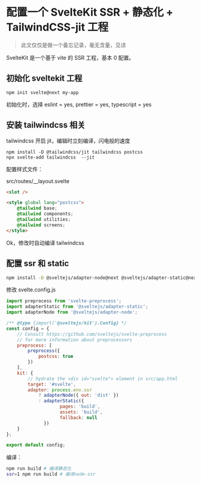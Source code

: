 # 配置一个 SvelteKit SSR + 静态化 + TailwindCSS-jit 工程

> 此文仅仅是做一个备忘记录，毫无含量，见谅

SvelteKit 是一个基于 vite 的 SSR 工程，基本 0 配置。

## 初始化 sveltekit 工程

```
npm init svelte@next my-app
```

初始化时，选择 eslint = yes, prettier = yes, typescript = yes

## 安装 tailwindcss 相关

tailwindcss 开启 jit，编辑时立刻编译，闪电般的速度

```
npm install -D @tailwindcss/jit tailwindcss postcss
npx svelte-add tailwindcss  --jit
```

配置样式文件：

src/routes/\_\_layout.svelte

```html
<slot />

<style global lang="postcss">
	@tailwind base;
	@tailwind components;
	@tailwind utilities;
	@tailwind screens;
</style>
```

Ok，修改时自动编译 tailwindcss

## 配置 ssr 和 static

```sh
npm install -D @sveltejs/adapter-node@next @sveltejs/adapter-static@next
```

修改 svelte.config.js

```js
import preprocess from 'svelte-preprocess';
import adapterStatic from '@sveltejs/adapter-static';
import adapterNode from '@sveltejs/adapter-node';

/** @type {import('@sveltejs/kit').Config} */
const config = {
	// Consult https://github.com/sveltejs/svelte-preprocess
	// for more information about preprocessors
	preprocess: [
		preprocess({
			postcss: true
		})
	],
	kit: {
		// hydrate the <div id="svelte"> element in src/app.html
		target: '#svelte',
		adapter: process.env.ssr
			? adapterNode({ out: 'dist' })
			: adapterStatic({
					pages: 'build',
					assets: 'build',
					fallback: null
			  })
	}
};

export default config;
```

编译：

```sh
npm run build # 编译静态化
ssr=1 npm run build # 编译node-ssr
```
